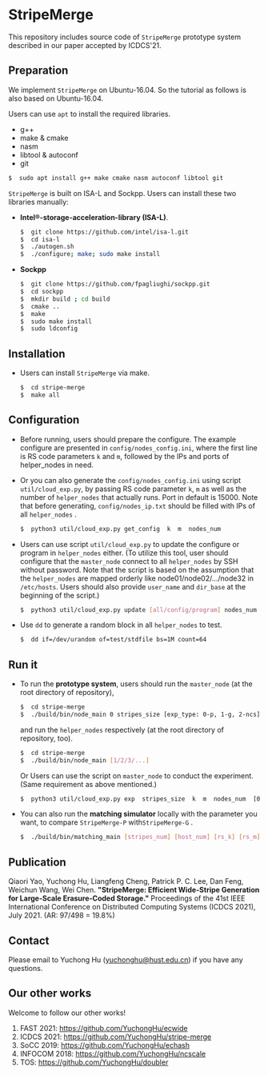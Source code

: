 StripeMerge
=====

This repository includes source code of `StripeMerge` prototype system described in our paper accepted by ICDCS'21. 

Preparation
----

We implement `StripeMerge` on Ubuntu-16.04. So the tutorial as follows is also based on Ubuntu-16.04.

Users can use `apt` to install the required libraries.

 -  g++
 - make & cmake
 - nasm
 - libtool & autoconf
 - git

```bash
$  sudo apt install g++ make cmake nasm autoconf libtool git
```

`StripeMerge`  is built on ISA-L and Sockpp. Users can install these two libraries manually:

- **Intel®-storage-acceleration-library (ISA-L)**.

  ```bash
  $  git clone https://github.com/intel/isa-l.git
  $  cd isa-l
  $  ./autogen.sh
  $  ./configure; make; sudo make install
  ```

- **Sockpp**

  ```bash
  $  git clone https://github.com/fpagliughi/sockpp.git
  $  cd sockpp
  $  mkdir build ; cd build
  $  cmake ..
  $  make
  $  sudo make install
  $  sudo ldconfig
  ```


## Installation

- Users can install  `StripeMerge` via make.

  ```bash
  $  cd stripe-merge
  $  make all
  ```

## Configuration

- Before running, users should prepare the configure. The example configure are presented in `config/nodes_config.ini`, where the first line is RS code parameters `k` and  `m`, followed by  the IPs and ports of helper_nodes in need.

- Or you can also generate the `config/nodes_config.ini` using script `util/cloud_exp.py`, by passing RS code parameter `k`, `m` as well as the number of `helper_nodes` that actually runs.  Port in default is 15000. Note that  before generating, `config/nodes_ip.txt` should be filled with IPs of all `helper_nodes` . 

  ```bash
  $  python3 util/cloud_exp.py get_config  k  m  nodes_num
  ```

- Users can use  script `util/cloud_exp.py` to update the configure or program in `helper_nodes` either.  (To utilize this tool, user should configure that the `master_node` connect to all `helper_nodes` by SSH without password. Note that the script is based on the assumption that the `helper_nodes` are mapped orderly like node01/node02/.../node32 in `/etc/hosts`. Users should also provide `user_name` and `dir_base` at the beginning of the script.)

  ```bash
  $  python3 util/cloud_exp.py update [all/config/program] nodes_num
  ```

- Use `dd` to generate a random block in all `helper_nodes` to test.

  ```bash
  $  dd if=/dev/urandom of=test/stdfile bs=1M count=64
  ```

## Run it

- To run the **prototype system**, users should run the `master_node` (at the root directory of repository),

  ```bash
  $  cd stripe-merge
  $  ./build/bin/node_main 0 stripes_size [exp_type: 0-p, 1-g, 2-ncs]
  ```

  and run the `helper_nodes` respectively (at the root directory of repository, too).

  ```bash
  $  cd stripe-merge
  $  ./build/bin/node_main [1/2/3/...]
  ```

  Or Users can use the script on  `master_node`  to conduct the experiment. (Same requirement  as above mentioned.)

  ```bash
  $  python3 util/cloud_exp.py exp  stripes_size  k  m  nodes_num  [0-p, 1-g, 2-ncs]
  ```

- You can also run the **matching simulator** locally with the parameter you want, to compare `StripeMerge-P` with`StripeMerge-G` .

  ```bash
  $  ./build/bin/matching_main [stripes_num] [host_num] [rs_k] [rs_m]
  ```

## Publication

Qiaori Yao, Yuchong Hu, Liangfeng Cheng, Patrick P. C. Lee, Dan Feng, Weichun Wang, Wei Chen.
**"StripeMerge: Efficient Wide-Stripe Generation for Large-Scale Erasure-Coded Storage."**
Proceedings of the 41st IEEE International Conference on Distributed Computing Systems (ICDCS 2021), July 2021.
(AR: 97/498 = 19.8%)

## Contact

Please email to Yuchong Hu ([yuchonghu@hust.edu.cn](mailto:yuchonghu@hust.edu.cn)) if you have any questions.

## Our other works

Welcome to follow our other works!

1. FAST 2021: https://github.com/YuchongHu/ecwide
2. ICDCS 2021: https://github.com/YuchongHu/stripe-merge
3. SoCC 2019: https://github.com/YuchongHu/echash
4. INFOCOM 2018: https://github.com/YuchongHu/ncscale
5. TOS: https://github.com/YuchongHu/doubler